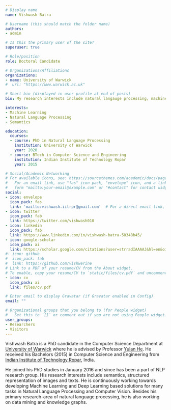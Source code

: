 ```yaml
---
# Display name
name: Vishwash Batra

# Username (this should match the folder name)
authors:
- admin

# Is this the primary user of the site?
superuser: true

# Role/position
role: Doctoral Candidate

# Organizations/Affiliations
organizations:
- name: University of Warwick
#  url: "https://www.warwick.ac.uk"

# Short bio (displayed in user profile at end of posts)
bio: My research interests include natural langauge processing, machine learning and semantic modeling.

interests:
- Machine Learning
- Natural Language Processing
- Semantics

education:
  courses:
  - course: PhD in Natural Language Processing
    institution: University of Warwick
    year: 2020
  - course: BTech in Computer Science and Engineering
    institution: Indian Institute of Technology Ropar
    year: 2015

# Social/Academic Networking
# For available icons, see: https://sourcethemes.com/academic/docs/page-builder/#icons
#   For an email link, use "fas" icon pack, "envelope" icon, and a link in the
#   form "mailto:your-email@example.com" or "#contact" for contact widget.
social:
- icon: envelope
  icon_pack: fas
  link: 'mailto:vishwash.iitrpr@gmail.com'  # For a direct email link, use "mailto:test@example.org".
- icon: twitter
  icon_pack: fab
  link: https://twitter.com/vishwash010
- icon: linkedin
  icon_pack: fab
  link: https://www.linkedin.com/in/vishwash-batra-50348b45/
- icon: google-scholar
  icon_pack: ai
  link: https://scholar.google.com/citations?user=strradIAAAAJ&hl=en&oi=ao
#- icon: github
#  icon_pack: fab
#  link: https://github.com/vishwerine
# Link to a PDF of your resume/CV from the About widget.
# To enable, copy your resume/CV to `static/files/cv.pdf` and uncomment the lines below.
- icon: cv
  icon_pack: ai
  link: files/cv.pdf

# Enter email to display Gravatar (if Gravatar enabled in Config)
email: ""

# Organizational groups that you belong to (for People widget)
#   Set this to `[]` or comment out if you are not using People widget.
user_groups:
- Researchers
- Visitors
---
```


Vishwash Batra is a PhD candidate in the Computer Science Department at [University of Warwick](https://www.warwick.ac.uk) where he is advised by Professor [Yulan He](https://warwick.ac.uk/fac/sci/dcs/people/yulan_he/). He received his Bachelors (2015) in Computer Science and Engineering from [Indian Institute of Technology Ropar](https://www.iitrpr.ac.in), India. 

He joined his PhD studies in January 2016 and since has been a part of NLP research group. His research interests include semantics, structured representation of images and texts. He is continuously working towards developing Machine Learning and Deep Learning based solutions for many tasks in Natural Language Processing and Computer Vision. Besides his primary research-area of natural language processing, he is also working on data mining and knowledge graphs.
